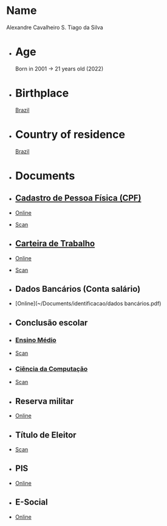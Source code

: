 # Name

Alexandre Cavalheiro S. Tiago da Silva
- # Age
  
  Born in 2001 -\> 21 years old (2022)
- # Birthplace
  
  [Brazil](id:ba98819e-592e-487e-bef6-3493cd68eb1f)
- # Country of residence
  
  [Brazil](id:ba98819e-592e-487e-bef6-3493cd68eb1f)
- # Documents
- ## [Cadastro de Pessoa Física (CPF)](id:9d2d6e5d-2a02-4b62-a1fe-d4c42194e48a)
- [Online](~/Documents/identificacao/cpf.pdf)
- [Scan](~/Documents/identificacao/cpf-scan.pdf)
- ## [Carteira de Trabalho](id:c871bcfe-9d6f-4e58-80bf-bd6910adf34f)
- [Online](~/Documents/identificacao/ctps.pdf)
- [Scan](~/Documents/identificacao/ctps-scan.pdf)
- ## Dados Bancários (Conta salário)
- [Online](~/Documents/identificacao/dados bancários.pdf)
- ## Conclusão escolar
- ### [Ensino Médio](id:9a3b33cf-79ff-4ab2-a696-bad9da9c8971)
- [Scan](~/Documents/identificacao/escolaridade.pdf)
- ### [Ciência da Computação](id:3e00deb8-fa8d-4b23-bc98-5cf6098c34cb)
- [Scan](~/Documents/identificacao/historico_cp.pdf)
- ## Reserva militar
- [Online](~/Documents/identificacao/reservista.pdf)
- ## Título de Eleitor
- [Scan](~/Documents/identificacao/titulo-de-eleitor.pdf)
- ## PIS
- [Online](~/Documents/identificacao/pis.pdf)
- ## E-Social
- [Online](~/Documents/identificacao/esocial.pdf)